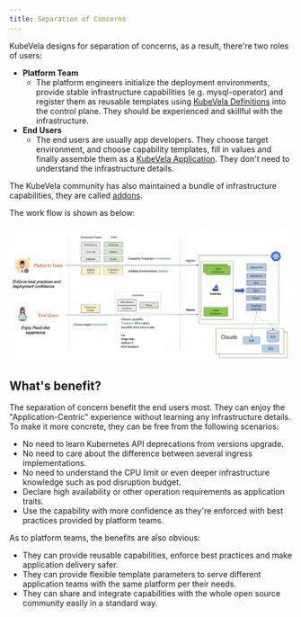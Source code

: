```yaml
---
title: Separation of Concerns
---
```


KubeVela designs for separation of concerns, as a result, there're two roles of users:

- **Platform Team**
  - The platform engineers initialize the deployment environments, provide stable infrastructure capabilities (e.g. mysql-operator) and register them as reusable templates using [KubeVela Definitions](./definition.md) into the control plane. They should be experienced and skillful with the infrastructure.
- **End Users**
  - The end users are usually app developers. They choose target environment, and choose capability templates, fill in values and finally assemble them as a [KubeVela Application](./core-concept.md). They don't need to understand the infrastructure details.

The KubeVela community has also maintained a bundle of infrastructure capabilities, they are called [addons](../reference/addons/overview.md).

The work flow is shown as below:

![alt](../resources/how-it-works.jpg)

## What's benefit?

The separation of concern benefit the end users most. They can enjoy the "Application-Centric" experience without learning any infrastructure details. To make it more concrete, they can be free from the following scenarios:

- No need to learn Kubernetes API deprecations from versions upgrade.
- No need to care about the difference between several ingress implementations.
- No need to understand the CPU limit or even deeper infrastructure knowledge such as pod disruption budget.
- Declare high availability or other operation requirements as application traits.
- Use the capability with more confidence as they're enforced with best practices provided by platform teams.


As to platform teams, the benefits are also obvious:

- They can provide reusable capabilities, enforce best practices and make application delivery safer.
- They can provide flexible template parameters to serve different application teams with the same platform per their needs.
- They can share and integrate capabilities with the whole open source community easily in a standard way.
